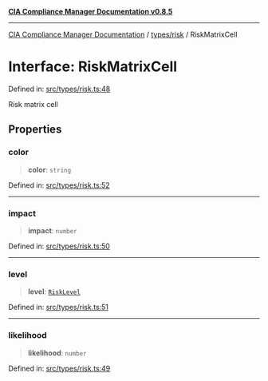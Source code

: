 [**CIA Compliance Manager Documentation v0.8.5**](../../../README.md)

***

[CIA Compliance Manager Documentation](../../../modules.md) / [types/risk](../README.md) / RiskMatrixCell

# Interface: RiskMatrixCell

Defined in: [src/types/risk.ts:48](https://github.com/Hack23/cia-compliance-manager/blob/3ae0301247f765ba03c8c0fe645db4718bb8af76/src/types/risk.ts#L48)

Risk matrix cell

## Properties

### color

> **color**: `string`

Defined in: [src/types/risk.ts:52](https://github.com/Hack23/cia-compliance-manager/blob/3ae0301247f765ba03c8c0fe645db4718bb8af76/src/types/risk.ts#L52)

***

### impact

> **impact**: `number`

Defined in: [src/types/risk.ts:50](https://github.com/Hack23/cia-compliance-manager/blob/3ae0301247f765ba03c8c0fe645db4718bb8af76/src/types/risk.ts#L50)

***

### level

> **level**: [`RiskLevel`](../type-aliases/RiskLevel.md)

Defined in: [src/types/risk.ts:51](https://github.com/Hack23/cia-compliance-manager/blob/3ae0301247f765ba03c8c0fe645db4718bb8af76/src/types/risk.ts#L51)

***

### likelihood

> **likelihood**: `number`

Defined in: [src/types/risk.ts:49](https://github.com/Hack23/cia-compliance-manager/blob/3ae0301247f765ba03c8c0fe645db4718bb8af76/src/types/risk.ts#L49)
